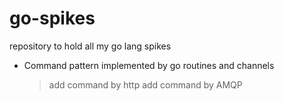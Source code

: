 # go-spikes
repository to  hold all my go lang spikes 

* Command pattern implemented by go routines and channels 
    > add command by http
    > add command by AMQP
